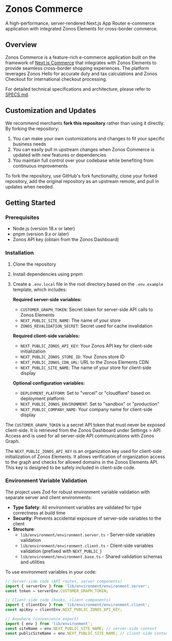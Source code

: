 # Zonos Commerce

A high-performance, server-rendered Next.js App Router e-commerce application with integrated Zonos Elements for cross-border commerce.

## Overview

Zonos Commerce is a feature-rich e-commerce application built on the framework of [Next.js Commerce](https://github.com/vercel/commerce) that integrates with Zonos Elements to provide seamless cross-border shopping experiences. The platform leverages Zonos Hello for accurate duty and tax calculations and Zonos Checkout for international checkout processing.

For detailed technical specifications and architecture, please refer to [SPECS.md](./SPECS.md).

## Customization and Updates

We recommend merchants **fork this repository** rather than using it directly. By forking the repository:

1. You can make your own customizations and changes to fit your specific business needs
2. You can easily pull in upstream changes when Zonos Commerce is updated with new features or dependencies
3. You maintain full control over your codebase while benefiting from continuous improvements

To fork the repository, use GitHub's fork functionality, clone your forked repository, add the original repository as an upstream remote, and pull in updates when needed.

## Getting Started

### Prerequisites

- Node.js (version 18.x or later)
- pnpm (version 9.x or later)
- Zonos API key (obtain from the Zonos Dashboard)

### Installation

1. Clone the repository

2. Install dependencies using pnpm

3. Create a `.env.local` file in the root directory based on the `.env.example` template, which includes:

   **Required server-side variables:**
   - `CUSTOMER_GRAPH_TOKEN`: Secret token for server-side API calls to Zonos Elements
   - `NEXT_PUBLIC_SITE_NAME`: The name of your store
   - `ZONOS_REVALIDATION_SECRET`: Secret used for cache invalidation

   **Required client-side variables:**
   - `NEXT_PUBLIC_ZONOS_API_KEY`: Your Zonos API key for client-side initialization
   - `NEXT_PUBLIC_ZONOS_STORE_ID`: Your Zonos store ID
   - `NEXT_PUBLIC_ZONOS_CDN_URL`: URL to the Zonos Elements CDN
   - `NEXT_PUBLIC_SITE_NAME`: The name of your store for client-side display

   **Optional configuration variables:**
   - `DEPLOYMENT_PLATFORM`: Set to "vercel" or "cloudflare" based on deployment platform
   - `NEXT_PUBLIC_ZONOS_ENVIRONMENT`: Set to "sandbox" or "production"
   - `NEXT_PUBLIC_COMPANY_NAME`: Your company name for client-side display

The `CUSTOMER_GRAPH_TOKEN` is a secret API token that must never be exposed client-side. It is retrieved from the Zonos Dashboard under Settings > API Access and is used for all server-side API communications with Zonos Graph.

The `NEXT_PUBLIC_ZONOS_API_KEY` is an organization key used for client-side initialization of Zonos Elements. It allows verification of organization access to the graph and checks for allowed domains in the Zonos Elements API. This key is designed to be safely included in client-side code.

### Environment Variable Validation

The project uses Zod for robust environment variable validation with separate server and client environments:

- **Type Safety**: All environment variables are validated for type correctness at build time
- **Security**: Prevents accidental exposure of server-side variables to the client
- **Structure**: 
  - `lib/environment/environment.server.ts` - Server-side variables validation
  - `lib/environment/environment.client.ts` - Client-side variables validation (prefixed with `NEXT_PUBLIC_`)
  - `lib/environment/environment.base.ts` - Shared validation schemas and utilities

To use environment variables in your code:

```typescript
// Server-side code (API routes, server components)
import { serverEnv } from 'lib/environment/environment.server';
const token = serverEnv.CUSTOMER_GRAPH_TOKEN;

// Client-side code (hooks, client components)
import { clientEnv } from 'lib/environment/environment.client';
const apiKey = clientEnv.NEXT_PUBLIC_ZONOS_API_KEY;

// Anywhere (convenience export)
import { env } from 'lib/environment';
const siteName = env.NEXT_PUBLIC_SITE_NAME; // server-side context
const publicSiteName = env.NEXT_PUBLIC_SITE_NAME; // client-side context
```